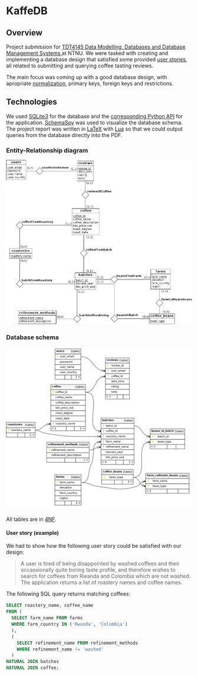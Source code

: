 # KaffeDB

## Overview
Project submission for [TDT4145 Data Modelling, Databases and Database Management Systems ](https://www.ntnu.edu/studies/courses/TDT4145) at NTNU. We were tasked with creating and implementing a database design that satisfied some provided [user stories](./docs/prosjekt2022-norsk.pdf), all related to submitting and querying coffee tasting reviews.

The main focus was coming up with a good database design, with apropriate [normalization](https://en.wikipedia.org/wiki/Database_normalization), primary keys, foreign keys and restrictions.

## Technologies
We used [SQLite3](https://www.sqlite.org) for the database and the [corresponding Python API](https://docs.python.org/3/library/sqlite3.html) for the application. [SchemaSpy](https://schemaspy.readthedocs.io) was used to visualize the database schema. The project report was written in [LaTeX](https://www.latex-project.org) with [Lua](https://www.lua.org) so that we could output queries from the database directly into the PDF.

### Entity-Relationship diagram
![ER diagram](./latex/images/er-diagram.png)

### Database schema
![Visual representation of database](./latex/images/schemaspy.png)

All tables are in [4NF](https://en.wikipedia.org/wiki/Fourth_normal_form).

#### User story (example)
We had to show how the following user story could be satisfied with our design:
> A user is tired of being disappointed by washed coffees and their occassionally quite boring taste profile, and therefore wishes to search for coffees from Rwanda and Colombia which are not washed. The application returns a list of roastery names and coffee names.

The following SQL query returns matching coffees:

```sql
SELECT roastery_name, coffee_name
FROM (
  SELECT farm_name FROM farms
  WHERE farm_country IN ('Rwanda', 'Colombia')
  ),
  (
    SELECT refinement_name FROM refinement_methods
    WHERE refinement_name != 'washed'
  )
NATURAL JOIN batches
NATURAL JOIN coffee;
```
